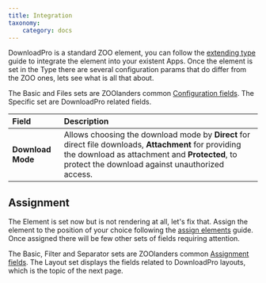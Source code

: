 ```yaml
---
title: Integration
taxonomy:
    category: docs
---
```


DownloadPro is a standard ZOO element, you can follow the [extending type](http://yootheme.com/zoo/documentation/advanced/extend-pre-build-types) guide to integrate the element into your existent Apps. Once the element is set in the Type there are several configuration params that do differ from the ZOO ones, lets see what is all that about.

The Basic and Files sets are ZOOlanders common [Configuration fields](/extensions/zoolanders/elements/fields#configuration). The Specific set are DownloadPro related fields.

| Field       | Description |
| :---------- | :---------- |
| **Download Mode** | Allows choosing the download mode by **Direct** for direct file downloads, **Attachment** for providing the download as attachment and **Protected**, to protect the download against unauthorized access. |

## Assignment

The Element is set now but is not rendering at all, let's fix that. Assign the element to the position of your choice following the [assign elements](http://yootheme.com/zoo/documentation/advanced/assign-elements-to-layout-positions) guide. Once assigned there will be few other sets of fields requiring attention.

The Basic, Filter and Separator sets are ZOOlanders common [Assignment fields](/extensions/zoolanders/elements/fields#assignment). The Layout set displays the fields related to DownloadPro layouts, which is the topic of the next page.
